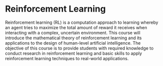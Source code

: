 # Reinforcement Learning
Reinforcement learning (RL) is a computation approach to learning whereby an agent tries to maximize the total amount of reward it receives when interacting with a complex, uncertain environment. This course will introduce the mathematical theory of reinforcement learning and its applications to the design of human-level artificial intelligence. The objective of this course is to provide students with required knowledge to conduct research in reinforcement learning and basic skills to apply reinforcement learning techniques to real-world applications. 